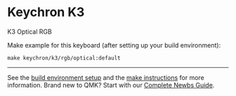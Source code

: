# Keychron K3

K3 Optical RGB

Make example for this keyboard (after setting up your build environment):

    make keychron/k3/rgb/optical:default

* * *

See the [build environment setup](https://docs.qmk.fm/#/getting_started_build_tools) and the [make instructions](https://docs.qmk.fm/#/getting_started_make_guide) for more information. Brand new to QMK? Start with our [Complete Newbs Guide](https://docs.qmk.fm/#/newbs).
